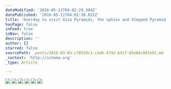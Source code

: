 ```yaml
---
dateModified: '2016-05-11T04:02:29.304Z'
datePublished: '2016-05-11T04:02:38.851Z'
title: 'Overday to visit Giza Pyramids, the sphinx and Stepped Pyramid of Sakkarra '
hasPage: false
inFeed: true
inNav: false
description: ''
author: []
starred: false
sourcePath: _posts/2016-03-03-c7852dc1-cad6-474e-b41f-85e04c887e01.md
_context: 'http://schema.org'
_type: Article

---
```

![](https://the-grid-user-content.s3-us-west-2.amazonaws.com/e208a9da-2e6f-4441-825b-4f831ce1f03f.jpg)
![](https://the-grid-user-content.s3-us-west-2.amazonaws.com/9dd12c63-9d33-4861-9f51-9a271ad985a9.jpg)
![](https://the-grid-user-content.s3-us-west-2.amazonaws.com/d8e0de73-a691-4d11-93d1-3e7870c5e310.jpg)
![](https://the-grid-user-content.s3-us-west-2.amazonaws.com/f5dabca4-4c58-4e06-ae4c-881d95bbe206.jpg)
![](https://the-grid-user-content.s3-us-west-2.amazonaws.com/fb9773e8-5b19-4bed-ab31-5548a26bd51b.jpg)
![](https://the-grid-user-content.s3-us-west-2.amazonaws.com/a8461590-8d94-4fc4-8946-f959dbe1173e.jpg)